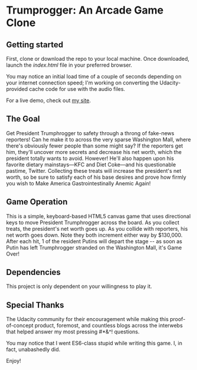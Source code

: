 Trumprogger: An Arcade Game Clone
===============================

## Getting started

First, clone or download the repo to your local machine. Once downloaded, launch the <em>index.html</em> file in your preferred browser. 

You may notice an initial load time of a couple of seconds depending on your internet connection speed; I'm working on converting the Udacity-provided cache code for use with the audio files. 

For a live demo, check out [my site](http://jasonmwhite.com/trumphrogger/index.html). 

## The Goal

Get President Trumphrogger to safety through a throng of fake-news reporters! Can he make it to across the very sparse Washington Mall, where there's obviously fewer people than some might say? If the reporters get him, they'll uncover more secrets and decrease his net worth, which the president totally wants to avoid. However! He'll also happen upon his favorite dietary mainstays—KFC and Diet Coke—and his questionable pastime, Twitter. Collecting these treats will increase the president's net worth, so be sure to satisfy each of his base desires and prove how firmly you wish to Make America Gastrointestinally Anemic Again!

## Game Operation

This is a simple, keyboard-based HTML5 canvas game that uses directional keys to move President Trumphrogger across the board. As you collect treats, the president's net worth goes up. As you collide with reporters, his net worth goes down. Note they both increment either way by $130,000. After each hit, 1 of the resident Putins will depart the stage -- as soon as Putin has left Trumphrogger stranded on the Washington Mall, it's Game Over!

## Dependencies

This project is only dependent on your willingness to play it. 

## Special Thanks

The Udacity community for their encouragement while making this proof-of-concept product, foremost, and countless blogs across the interwebs that helped answer my most pressing #*&^! questions. 

You may notice that I went ES6-class stupid while writing this game. I, in fact, unabashedly did. 

Enjoy!
